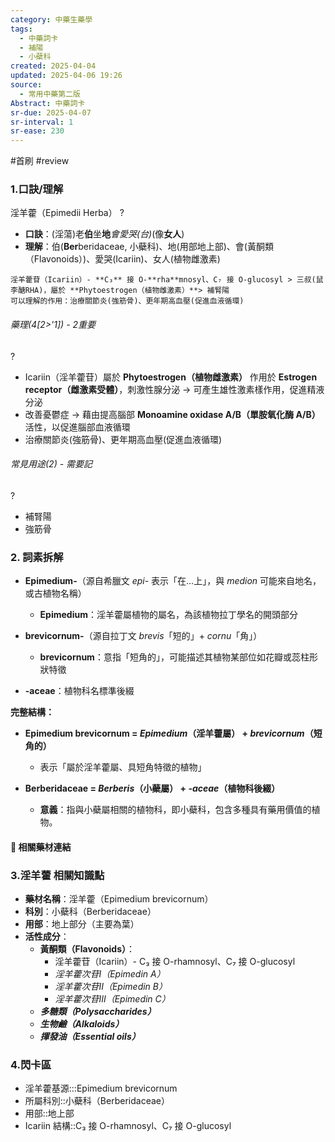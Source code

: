 ```yaml
---
category: 中藥生藥學
tags:
  - 中藥詞卡
  - 補陽
  - 小蘗科
created: 2025-04-04
updated: 2025-04-06 19:26
source:
  - 常用中藥第二版
Abstract: 中藥詞卡
sr-due: 2025-04-07
sr-interval: 1
sr-ease: 230
---
```


#首刷 #review

### 1.口訣/理解
淫羊藿（Epimedii Herba）
?
- **口訣**：(淫蕩)老**伯**坐**地***會愛哭(台)*(像**女人**)
- **理解**：伯(**Ber**beridaceae, 小蘗科)、地(用部地上部)、會(黃酮類（Flavonoids）)、愛哭(Icariin)、女人(植物雌激素)
> 
	淫羊藿苷（Icariin）- **C₃** 接 O-**rha**mnosyl、C₇ 接 O-glucosyl > 三叔(鼠李醣RHA)，屬於 **Phytoestrogen（植物雌激素）**> 補腎陽
	可以理解的作用：治療關節炎(強筋骨)、更年期高血壓(促進血液循環)
	


###### 藥理(4[2>'1]) - 2重要
?
- Icariin（淫羊藿苷）屬於 **Phytoestrogen（植物雌激素）** 作用於 **Estrogen receptor（雌激素受體）**，刺激性腺分泌  → 可產生雄性激素樣作用，促進精液分泌
- 改善憂鬱症 → 藉由提高腦部 **Monoamine oxidase A/B（單胺氧化酶 A/B）** 活性，以促進腦部血液循環
- 治療關節炎(強筋骨)、更年期高血壓(促進血液循環)

###### 常見用途(2) - 需要記
?
- 補腎陽
- 強筋骨




### 2. 詞素拆解

- **Epimedium-**（源自希臘文 *epi-* 表示「在…上」，與 *medion* 可能來自地名，或古植物名稱）
  - **Epimedium**：淫羊藿屬植物的屬名，為該植物拉丁學名的開頭部分

- **brevicornum-**（源自拉丁文 *brevis*「短的」+ *cornu*「角」）
  - **brevicornum**：意指「短角的」，可能描述其植物某部位如花瓣或蕊柱形狀特徵

- **-aceae**：植物科名標準後綴

**完整結構：**
- **Epimedium brevicornum = *Epimedium*（淫羊藿屬） + *brevicornum*（短角的）**
  - 表示「屬於淫羊藿屬、具短角特徵的植物」

- **Berberidaceae = *Berberis*（小蘗屬） + *-aceae*（植物科後綴）**
  - **意義**：指與小蘗屬相關的植物科，即小蘗科，包含多種具有藥用價值的植物。



#### 📌 相關藥材連結






### 3.淫羊藿 相關知識點
- **藥材名稱**：淫羊藿（Epimedium brevicornum）
- **科別**：小蘗科（Berberidaceae）
- **用部**：地上部分（主要為葉）
- **活性成分**：
  - **黃酮類（Flavonoids）**：
    - 淫羊藿苷（Icariin）- C₃ 接 O-rhamnosyl、C₇ 接 O-glucosyl
    - *淫羊藿次苷I（Epimedin A）*
    - *淫羊藿次苷II（Epimedin B）*
    - *淫羊藿次苷III（Epimedin C）*
  - ***多糖類（Polysaccharides）***
  - ***生物鹼（Alkaloids）***
  - ***揮發油（Essential oils）***


### 4.閃卡區

- 淫羊藿基源:::Epimedium brevicornum
- 所屬科別::小蘗科（Berberidaceae）
- 用部::地上部
- Icariin 結構::C₃ 接 O-rhamnosyl、C₇ 接 O-glucosyl



